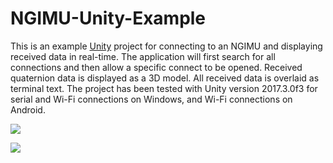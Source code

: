 NGIMU-Unity-Example
===================

This is an example [Unity](https://unity3d.com/) project for connecting to an NGIMU and displaying received data in real-time.  The application will first search for all connections and then allow a specific connect to be opened.  Received quaternion data is displayed as a 3D model.  All received data is overlaid as terminal text.  The project has been tested with Unity version 2017.3.0f3 for serial and Wi-Fi connections on Windows, and Wi-Fi connections on Android.

![](https://github.com/xioTechnologies/NGIMU-Unity-Example/blob/master/Screenshot%20Connections.png)

![](https://github.com/xioTechnologies/NGIMU-Unity-Example/blob/master/Screenshot%20Running.png)

